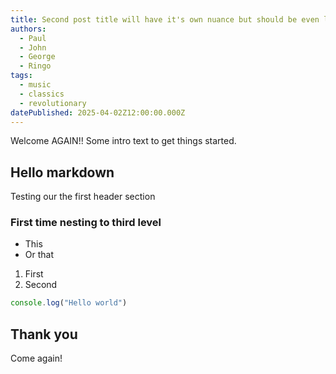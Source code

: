 ```yaml
---
title: Second post title will have it's own nuance but should be even longer apparently since you need a ton of text to make this wrap
authors:
  - Paul
  - John
  - George
  - Ringo
tags:
  - music
  - classics
  - revolutionary
datePublished: 2025-04-02Z12:00:00.000Z
---
```


Welcome AGAIN!! Some intro text to get things started.

## Hello markdown

Testing our the first header section

### First time nesting to third level

- This
- Or that

1. First
2. Second

```ts
console.log("Hello world")
```

## Thank you

Come again!
